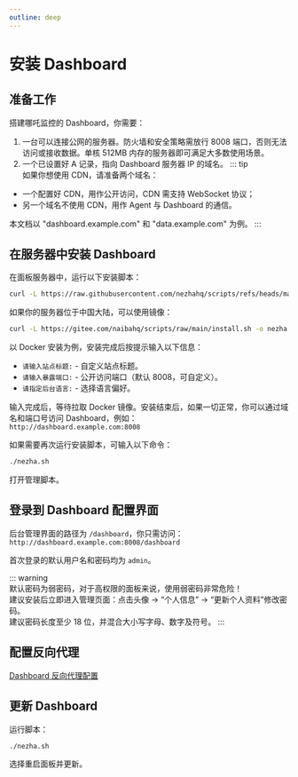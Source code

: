 ```yaml
---
outline: deep
---
```


# 安装 Dashboard

## 准备工作  

搭建哪吒监控的 Dashboard，你需要：
1. 一台可以连接公网的服务器。防火墙和安全策略需放行 8008 端口，否则无法访问或接收数据。单核 512MB 内存的服务器即可满足大多数使用场景。
2. 一个已设置好 A 记录，指向 Dashboard 服务器 IP 的域名。
::: tip  
如果你想使用 CDN，请准备两个域名：  
- 一个配置好 CDN，用作公开访问，CDN 需支持 WebSocket 协议；  
- 另一个域名不使用 CDN，用作 Agent 与 Dashboard 的通信。  

本文档以 "dashboard.example.com" 和 "data.example.com" 为例。
:::

## 在服务器中安装 Dashboard

在面板服务器中，运行以下安装脚本：
```bash
curl -L https://raw.githubusercontent.com/nezhahq/scripts/refs/heads/main/install.sh -o nezha.sh && chmod +x nezha.sh && sudo ./nezha.sh
```  

如果你的服务器位于中国大陆，可以使用镜像：
```bash
curl -L https://gitee.com/naibahq/scripts/raw/main/install.sh -o nezha.sh && chmod +x nezha.sh && sudo CN=true ./nezha.sh
```

以 Docker 安装为例，安装完成后按提示输入以下信息：
- `请输入站点标题:` - 自定义站点标题。
- `请输入暴露端口:` - 公开访问端口（默认 8008，可自定义）。
- `请指定后台语言:` - 选择语言偏好。

输入完成后，等待拉取 Docker 镜像。安装结束后，如果一切正常，你可以通过域名和端口号访问 Dashboard，例如：  
`http://dashboard.example.com:8008`  

如果需要再次运行安装脚本，可输入以下命令：
```bash
./nezha.sh
```
打开管理脚本。

## 登录到 Dashboard 配置界面

后台管理界面的路径为 `/dashboard`，你只需访问：  
`http://dashboard.example.com:8008/dashboard`  

首次登录的默认用户名和密码均为 `admin`。

::: warning  
默认密码为弱密码，对于高权限的面板来说，使用弱密码非常危险！  
建议安装后立即进入管理页面：点击头像 → “个人信息” → “更新个人资料”修改密码。  
建议密码长度至少 18 位，并混合大小写字母、数字及符号。
:::

## 配置反向代理

[Dashboard 反向代理配置](/guide/q3.html)

## 更新 Dashboard

运行脚本：
```bash
./nezha.sh
```
选择重启面板并更新。
